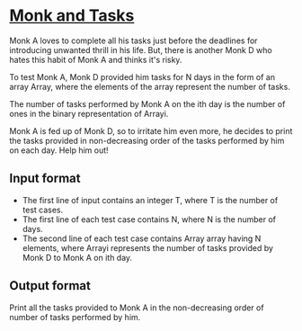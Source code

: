# [Monk and Tasks][link]

Monk A loves to complete all his tasks just before the deadlines for introducing unwanted thrill in his life. But, there is another Monk D who hates this habit of Monk A and thinks it's risky.

To test Monk A, Monk D provided him tasks for N days in the form of an array Array, where the elements of the array represent the number of tasks.

The number of tasks performed by Monk A on the ith day is the number of ones in the binary representation of Arrayi.

Monk A is fed up of Monk D, so to irritate him even more, he decides to print the tasks provided in non-decreasing order of the tasks performed by him on each day. Help him out!

## Input format

- The first line of input contains an integer T, where T is the number of test cases.
- The first line of each test case contains N, where N is the number of days.
- The second line of each test case contains Array array having N elements, where Arrayi represents the number of tasks provided by Monk D to Monk A on ith day.

## Output format

Print all the tasks provided to Monk A in the non-decreasing order of number of tasks performed by him.

[link]: https://www.hackerearth.com/practice/basic-programming/bit-manipulation/basics-of-bit-manipulation/practice-problems/algorithm/monk-and-tasks/

